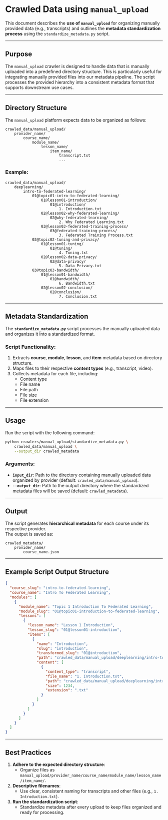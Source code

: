 # **Crawled Data using `manual_upload`**

This document describes the **use of `manual_upload`** for organizing manually provided data (e.g., transcripts) and outlines the **metadata standardization process** using the `standardize_metadata.py` script.

---

## **Purpose**

The `manual_upload` crawler is designed to handle data that is manually uploaded into a predefined directory structure. This is particularly useful for integrating manually provided files into our metadata pipeline. The script processes the provided hierarchy into a consistent metadata format that supports downstream use cases.

---

## **Directory Structure**

The `manual_upload` platform expects data to be organized as follows:

```
crawled_data/manual_upload/
    provider_name/
        course_name/
            module_name/
                lesson_name/
                    item_name/
                        transcript.txt
                        ...
```

### **Example:**
```
crawled_data/manual_upload/
    deeplearning/
        intro-to-federated-learning/
            01@topic01-intro-to-federated-learning/
                01@lesson01-introduction/
                    01@introduction/
                        1. Introduction.txt
                02@lesson02-why-federated-learning/
                    02@why-federated-learning/
                        2. Why Federated Learning.txt
                03@lesson03-federated-training-process/
                    03@federated-training-process/
                        3. Federated Training Process.txt
            02@topic02-tuning-and-privacy/
                01@lesson01-tuning/
                    01@tuning/
                        4. Tuning.txt
                02@lesson02-data-privacy/
                    02@data-privacy/
                        5. Data Privacy.txt
            03@topic03-bandwidth/
                01@lesson01-bandwidth/
                    01@bandwidth/
                        6. Bandwidth.txt
                02@lesson02-conclusion/
                    02@conclusion/
                        7. Conclusion.txt
```

---

## **Metadata Standardization**

The **`standardize_metadata.py`** script processes the manually uploaded data and organizes it into a standardized format.  

### **Script Functionality:**
1. Extracts **course**, **module**, **lesson**, and **item** metadata based on directory structure.
2. Maps files to their respective **content types** (e.g., transcript, video).
3. Collects metadata for each file, including:
   - Content type
   - File name
   - File path
   - File size
   - File extension

---

## **Usage**

Run the script with the following command:

```bash
python crawlers/manual_upload/standardize_metadata.py \
    crawled_data/manual_upload \
    --output_dir crawled_metadata
```

### **Arguments:**
- **`input_dir`**: Path to the directory containing manually uploaded data organized by provider (default: `crawled_data/manual_upload`).
- **`--output_dir`**: Path to the output directory where the standardized metadata files will be saved (default: `crawled_metadata`).

---

## **Output**

The script generates **hierarchical metadata** for each course under its respective provider.  
The output is saved as:

```
crawled_metadata/
    provider_name/
        course_name.json
```

---

## **Example Script Output Structure**

```json
{
  "course_slug": "intro-to-federated-learning",
  "course_name": "Intro To Federated Learning",
  "modules": [
    {
      "module_name": "Topic 1 Introduction To Federated Learning",
      "module_slug": "01@topic01-introduction-to-federated-learning",
      "lessons": [
        {
          "lesson_name": "Lesson 1 Introduction",
          "lesson_slug": "01@lesson01-introduction",
          "items": [
            {
              "name": "Introduction",
              "slug": "introduction",
              "transformed_slug": "01@introduction",
              "path": "crawled_data/manual_upload/deeplearning/intro-to-federated-learning/01@topic01-introduction-to-federated-learning/01@lesson01-introduction/01@introduction",
              "content": [
                {
                  "content_type": "transcript",
                  "file_name": "1. Introduction.txt",
                  "path": "crawled_data/manual_upload/deeplearning/intro-to-federated-learning/01@topic01-introduction-to-federated-learning/01@lesson01-introduction/01@introduction/1. Introduction.txt",
                  "size": 1234,
                  "extension": ".txt"
                }
              ]
            }
          ]
        }
      ]
    }
  ]
}
```

---

## **Best Practices**

1. **Adhere to the expected directory structure**:
   - Organize files as `manual_upload/provider_name/course_name/module_name/lesson_name/item_name/`.
2. **Descriptive filenames**:
   - Use clear, consistent naming for transcripts and other files (e.g., `1. Introduction.txt`).
3. **Run the standardization script**:
   - Standardize metadata after every upload to keep files organized and ready for processing.
